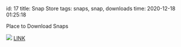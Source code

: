id: 17
title: Snap Store
tags: snaps, snap, downloads
time: 2020-12-18 01:25:18

Place to Download Snaps

![](http://localhost/bkmks_fotos/pics/73)
[LINK](https://snapcraft.io/store)